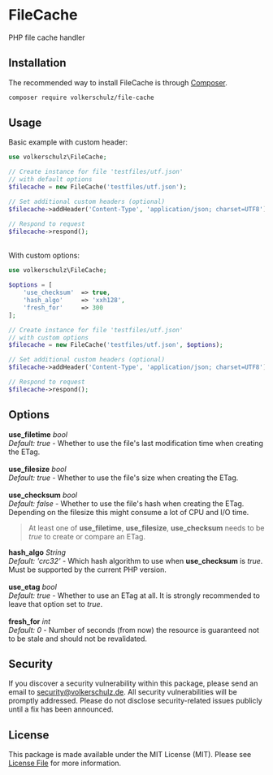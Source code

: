 # FileCache
PHP file cache handler

## Installation
The recommended way to install FileCache is through
[Composer](https://getcomposer.org/).
```bash
composer require volkerschulz/file-cache
```

## Usage
Basic example with custom header:
```php
use volkerschulz\FileCache;

// Create instance for file 'testfiles/utf.json' 
// with default options
$filecache = new FileCache('testfiles/utf.json');

// Set additional custom headers (optional)
$filecache->addHeader('Content-Type', 'application/json; charset=UTF8');

// Respond to request
$filecache->respond();
```
\
With custom options:
```php
use volkerschulz\FileCache;

$options = [
    'use_checksum'  => true,
    'hash_algo'     => 'xxh128',
    'fresh_for'     => 300
];

// Create instance for file 'testfiles/utf.json' 
// with custom options
$filecache = new FileCache('testfiles/utf.json', $options);

// Set additional custom headers (optional)
$filecache->addHeader('Content-Type', 'application/json; charset=UTF8');

// Respond to request
$filecache->respond();
```

## Options

**use_filetime** *bool* \
*Default: true* - Whether to use the file's last modification time when creating the ETag.\
\
**use_filesize** *bool* \
*Default: true* - Whether to use the file's size when creating the ETag.\
\
**use_checksum** *bool* \
*Default: false* - Whether to use the file's hash when creating the ETag. Depending on the filesize this might consume a lot of CPU and I/O time.

> At least one of **use_filetime**, **use_filesize**, **use_checksum** needs to be *true* to create or compare an ETag.

**hash_algo** *String* \
*Default: 'crc32'* - Which hash algorithm to use when **use_checksum** is *true*. Must be supported by the current PHP version.\
\
**use_etag** *bool* \
*Default: true* - Whether to use an ETag at all. It is strongly recommended to leave that option set to *true*.\
\
**fresh_for** *int* \
*Default: 0* - Number of seconds (from now) the resource is guaranteed not to be stale and should not be revalidated.

## Security

If you discover a security vulnerability within this package, please send an email to security@volkerschulz.de. All security vulnerabilities will be promptly addressed. Please do not disclose security-related issues publicly until a fix has been announced. 

## License

This package is made available under the MIT License (MIT). Please see [License File](LICENSE) for more information.

